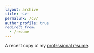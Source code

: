 ```yaml
---
layout: archive
title: "CV"
permalink: /cv/
author_profile: true
redirect_from:
  - /resume
---
```


A recent copy of my [professional resume](https://miketynes.github.io/files/TynesMichaelResume2020.02.04.pdf).
